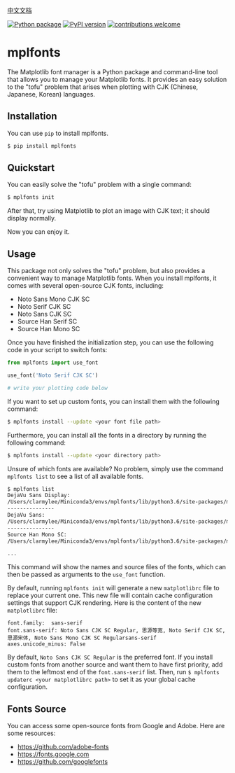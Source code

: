 [中文文档](./docs/README_zh.md)

[![Python package](https://github.com/Clarmy/mplfonts/actions/workflows/python-package.yml/badge.svg)](https://github.com/Clarmy/mplfonts/actions/workflows/python-package.yml)
[![PyPI version](https://badge.fury.io/py/mplfonts.svg)](https://badge.fury.io/py/mplfonts)
[![contributions welcome](https://img.shields.io/badge/contributions-welcome-brightgreen.svg?style=flat)](https://github.com/Clarmy/mplfonts/issues)


# mplfonts
The Matplotlib font manager is a Python package and command-line tool that allows you to manage your Matplotlib fonts. It provides an easy solution to the "tofu" problem that arises when plotting with CJK (Chinese, Japanese, Korean) languages.

## Installation
You can use `pip` to install mplfonts.
```bash
$ pip install mplfonts
```

## Quickstart
You can easily solve the "tofu" problem with a single command:
```bash
$ mplfonts init
```
After that, try using Matplotlib to plot an image with CJK text; it should display normally. 

Now you can enjoy it.

## Usage
This package not only solves the "tofu" problem, but also provides a convenient way to manage Matplotlib fonts. When you install mplfonts, it comes with several open-source CJK fonts, including:
* Noto Sans Mono CJK SC
* Noto Serif CJK SC
* Noto Sans CJK SC
* Source Han Serif SC
* Source Han Mono SC

Once you have finished the initialization step, you can use the following code in your script to switch fonts:

```python
from mplfonts import use_font

use_font('Noto Serif CJK SC')

# write your plotting code below
```

If you want to set up custom fonts, you can install them with the following command:
```bash
$ mplfonts install --update <your font file path>
```
Furthermore, you can install all the fonts in a directory by running the following command:
```bash
$ mplfonts install --update <your directory path>
```

Unsure of which fonts are available? No problem, simply use the command `mplfonts list` to see a list of all available fonts.
```bash
$ mplfonts list
DejaVu Sans Display:
/Users/clarmylee/Miniconda3/envs/mplfonts/lib/python3.6/site-packages/matplotlib-3.3.4-py3.6-macosx-10.9-x86_64.egg/matplotlib/mpl-data/fonts/ttf/DejaVuSansDisplay.ttf
---------------
DejaVu Sans:
/Users/clarmylee/Miniconda3/envs/mplfonts/lib/python3.6/site-packages/matplotlib-3.3.4-py3.6-macosx-10.9-x86_64.egg/matplotlib/mpl-data/fonts/ttf/DejaVuSans-BoldOblique.ttf
---------------
Source Han Mono SC:
/Users/clarmylee/Miniconda3/envs/mplfonts/lib/python3.6/site-packages/matplotlib-3.3.4-py3.6-macosx-10.9-x86_64.egg/matplotlib/mpl-data/fonts/ttf/SourceHanMonoSC-Regular.otf

...
```
This command will show the names and source files of the fonts, which can then be passed as arguments to the `use_font` function.

By default, running `mplfonts init` will generate a new `matplotlibrc` file to replace your current one. This new file will contain cache configuration settings that support CJK rendering. Here is the content of the new `matplotlibrc` file:
```
font.family:  sans-serif
font.sans-serif: Noto Sans CJK SC Regular, 思源等宽, Noto Serif CJK SC, 思源宋体, Noto Sans Mono CJK SC Regularsans-serif
axes.unicode_minus: False
```
By default, `Noto Sans CJK SC Regular` is the preferred font. If you install custom fonts from another source and want them to have first priority, add them to the leftmost end of the `font.sans-serif` list. Then, run `$ mplfonts updaterc <your matplotlibrc path>` to set it as your global cache configuration.

## Fonts Source
You can access some open-source fonts from Google and Adobe. Here are some resources:
* https://github.com/adobe-fonts
* https://fonts.google.com
* https://github.com/googlefonts
